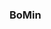### BoMin

<!--
**DbwjName/DbwjName** is a ✨ _special_ ✨ repository because its `README.md` (this file) appears on your GitHub profile.

Here are some ideas to get you started:

<div align=center><h1>📚 STACKS</h1></div>

- 🔭 I’m currently working on ...
- 🌱 I’m currently learning ...
- 👯 I’m looking to collaborate on ...
- 🤔 I’m looking for help with ...
- 💬 Ask me about ...
- 📫 How to reach me: ...
- 😄 Pronouns: ...
- ⚡ Fun fact: ...
-->
